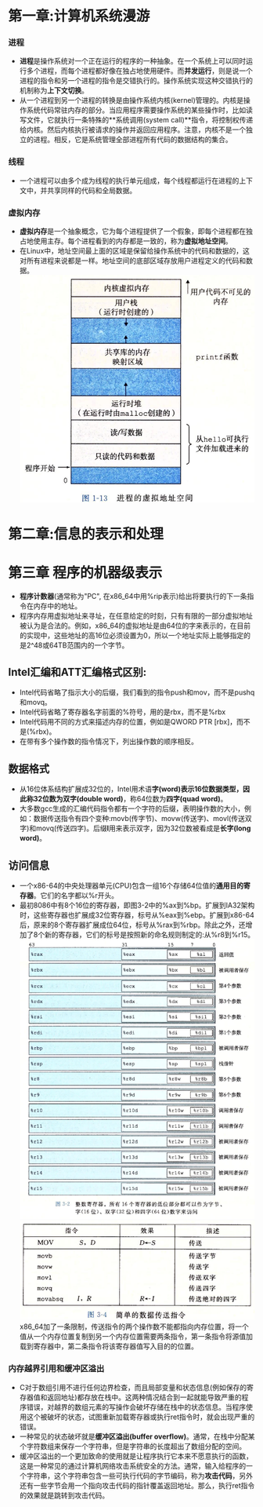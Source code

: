 # 第一章:计算机系统漫游

### 进程
- **进程**是操作系统对一个正在运行的程序的一种抽象。在一个系统上可以同时运行多个进程，而每个进程都好像在独占地使用硬件。而**并发运行**，则是说一个进程的指令和另一个进程的指令是交错执行的。操作系统实现这种交错执行的机制称为**上下文切换**。
- 从一个进程到另一个进程的转换是由操作系统内核(kernel)管理的。内核是操作系统代码常驻内存的部分。当应用程序需要操作系统的某些操作时，比如读写文件，它就执行一条特殊的**系统调用(system call)**指令，将控制权传递给内核。然后内核执行被请求的操作并返回应用程序。注意，内核不是一个独立的进程。相反，它是系统管理全部进程所有代码的数据结构的集合。

### 线程
- 一个进程可以由多个成为线程的执行单元组成，每个线程都运行在进程的上下文中，并共享同样的代码和全局数据。

### 虚拟内存
- **虚拟内存**是一个抽象概念，它为每个进程提供了一个假象，即每个进程都在独占地使用主存。每个进程看到的内存都是一致的，称为**虚拟地址空间**。
- 在Linux中，地址空间最上面的区域是保留给操作系统中的代码和数据的，这对所有进程来说都是一样。地址空间的底部区域存放用户进程定义的代码和数据。
![进程的虚拟地址空间](./进程的虚拟地址空间.png)

# 第二章:信息的表示和处理

# 第三章 程序的机器级表示
- **程序计数器**(通常称为"PC", 在x86_64中用%rip表示)给出将要执行的下一条指令在内存中的地址。
- 程序内存用虚拟地址来寻址，在任意给定的时刻，只有有限的一部分虚拟地址被认为是合法的。例如，x86_64的虚拟地址是由64位的字来表示的，在目前的实现中，这些地址的高16位必须设置为0，所以一个地址实际上能够指定的是2^48或64TB范围内的一个字节。

## Intel汇编和ATT汇编格式区别:
- Intel代码省略了指示大小的后缀，我们看到的指令push和mov，而不是pushq和movq。
- Intel代码省略了寄存器名字前面的%符号，用的是rbx，而不是%rbx
- Intel代码用不同的方式来描述内存的位置，例如是QWORD PTR [rbx]，而不是(%rbx)。
- 在带有多个操作数的指令情况下，列出操作数的顺序相反。

## 数据格式
- 从16位体系结构扩展成32位的，Intel用术语**字(word)**表示16位数据类型，因此称32位数为**双字(double word)**，称64位数为**四字(quad word)**。
- 大多数gcc生成的汇编代码指令都有一个字符的后缀，表明操作数的大小，例如：数据传送指令有四个变种:movb(传字节)、movw(传送字)、movl(传送双字)和movq(传送四字)。后缀**l**用来表示双字，因为32位数被看成是**长字(long word)**。

## 访问信息
- 一个x86-64的中央处理器单元(CPU)包含一组16个存储64位值的**通用目的寄存器**。它们的名字都以%r开头。
- 最初8086中有8个16位的寄存器，即图3-2中的%ax到%bp。扩展到IA32架构时，这些寄存器也扩展成32位寄存器，标号从%eax到%ebp。扩展到x86-64后，原来的8个寄存器扩展成位64位，标号从%rax到%rbp。除此之外，还增加了8个新的寄存器，它们的标号是按照新的命名规则制定的:从%r8到%r15。
![寄存器](./寄存器.png)
![简单数据传送指令](./简单数据传送指令.png)
x86_64加了一条限制，传送指令的两个操作数不能都指向内存位置，将一个值从一个内存位置复制到另一个内存位置需要两条指令，第一条指令将源值加载到寄存器中，第二条指令将该寄存器值写入目的的位置。

### 内存越界引用和缓冲区溢出
- C对于数组引用不进行任何边界检查，而且局部变量和状态信息(例如保存的寄存器值和返回地址)都存放在栈中。这两种情况结合到一起就能导致严重的程序错误，对越界的数组元素的写操作会破坏存储在栈中的状态信息。当程序使用这个被破坏的状态，试图重新加载寄存器或执行ret指令时，就会出现严重的错误。
- 一种常见的状态破坏就是**缓冲区溢出(buffer overflow)**。通常，在栈中分配某个字符数组来保存一个字符串，但是字符串的长度超出了数组分配的空间。
- 缓冲区溢出的一个更加致命的使用就是让程序执行它本来不愿意执行的函数，这是一种常见的通过计算机网络攻击系统安全的方法。通常，输入给程序的一个字符串，这个字符串包含一些可执行代码的字节编码，称为**攻击代码**，另外还有一些字节会用一个指向攻击代码的指针覆盖返回地址。那么，执行ret指令的效果就是跳转到攻击代码。